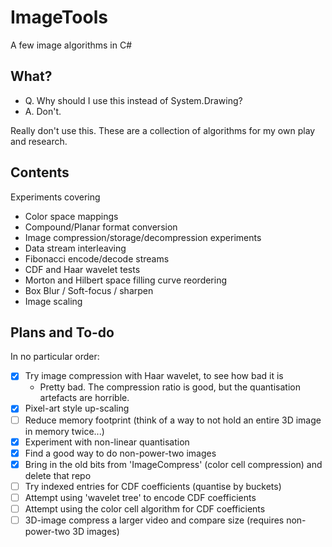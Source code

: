 ImageTools
==========

A few image algorithms in C#

## What?

* Q. Why should I use this instead of System.Drawing?
* A. Don't.

Really don't use this. These are a collection of algorithms for my own play and research.

## Contents

Experiments covering
* Color space mappings
* Compound/Planar format conversion
* Image compression/storage/decompression experiments
* Data stream interleaving
* Fibonacci encode/decode streams
* CDF and Haar wavelet tests
* Morton and Hilbert space filling curve reordering
* Box Blur / Soft-focus / sharpen
* Image scaling

## Plans and To-do

In no particular order:
* [x] Try image compression with Haar wavelet, to see how bad it is
    - Pretty bad. The compression ratio is good, but the quantisation artefacts are horrible.
* [x] Pixel-art style up-scaling
* [ ] Reduce memory footprint (think of a way to not hold an entire 3D image in memory twice...)
* [x] Experiment with non-linear quantisation
* [x] Find a good way to do non-power-two images
* [x] Bring in the old bits from 'ImageCompress' (color cell compression) and delete that repo
* [ ] Try indexed entries for CDF coefficients (quantise by buckets)
* [ ] Attempt using 'wavelet tree' to encode CDF coefficients
* [ ] Attempt using the color cell algorithm for CDF coefficients
* [ ] 3D-image compress a larger video and compare size (requires non-power-two 3D images)
